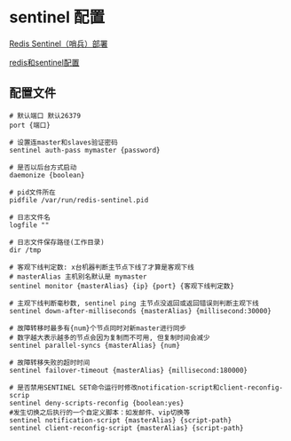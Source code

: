# sentinel 配置

[Redis Sentinel（哨兵）部署](https://www.jianshu.com/p/42ee966f96e5)

[redis和sentinel配置](https://blog.csdn.net/zlfprogram/article/details/74395310)



## 配置文件

```shell
# 默认端口 默认26379
port {端口}

# 设置连master和slaves验证密码
sentinel auth-pass mymaster {password}

# 是否以后台方式启动
daemonize {boolean}

# pid文件所在
pidfile /var/run/redis-sentinel.pid

# 日志文件名
logfile ""

# 日志文件保存路径(工作目录)
dir /tmp

# 客观下线判定数: x台机器判断主节点下线了才算是客观下线
# masterAlias 主机别名默认是 mymaster
sentinel monitor {masterAlias} {ip} {port} {客观下线判定数}

# 主观下线判断毫秒数, sentinel ping 主节点没返回或返回错误则判断主观下线
sentinel down-after-milliseconds {masterAlias} {millisecond:30000}

# 故障转移时最多有{num}个节点同时对新master进行同步
# 数字越大表示越多的节点会因为复制而不可用, 但复制时间会减少
sentinel parallel-syncs {masterAlias} {num}

# 故障转移失败的超时时间
sentinel failover-timeout {masterAlias} {millisecond:180000}

# 是否禁用SENTINEL SET命令运行时修改notification-script和client-reconfig-scrip
sentinel deny-scripts-reconfig {boolean:yes}
#发生切换之后执行的一个自定义脚本：如发邮件、vip切换等
sentinel notification-script {masterAlias} {script-path}
sentinel client-reconfig-script {masterAlias} {script-path}
```
